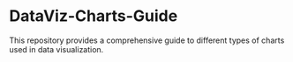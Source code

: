 # DataViz-Charts-Guide
This repository provides a comprehensive guide to different types of charts used in data visualization.
